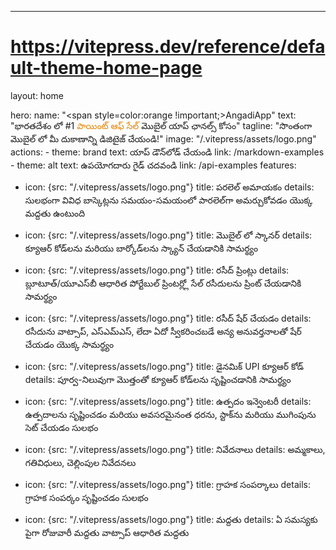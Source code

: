 ---
# https://vitepress.dev/reference/default-theme-home-page
layout: home

hero:
  name: "<span style=color:orange !important;>AngadiApp</span>"
  text: "భారతదేశం లో #1 <span style=color:rgb(230,131,0);>పాయింట్ ఆఫ్ సేల్</span> మొబైల్ యాప్ ఛానల్స్ కోసం"
  tagline: "సొంతంగా మొబైల్ లో మీ దుకాణాన్ని డిజిటైజ్ చేయండి!"
  image: "/.vitepress/assets/logo.png"
  actions:
    - theme: brand
      text: యాప్ డౌన్‌లోడ్ చేయండి
      link: /markdown-examples
    - theme: alt
      text: ఉపయోగదారు గైడ్ చదవండి
      link: /api-examples
features:
  - icon: {src: "/.vitepress/assets/logo.png"}
    title: పరలెల్ అమాయకం
    details: సులభంగా వివిధ బాస్కెట్లను సమయం-సమయంలో పారలెల్‌గా అమర్చుకోవడం యొక్క మద్దతు ఉంటుంది

  - icon: {src: "/.vitepress/assets/logo.png"}
    title: మొబైల్ లో స్కానర్
    details: క్యూఆర్ కోడ్‌లను మరియు బార్కోడ్‌లను స్క్యాన్ చేయడానికి సామర్థ్యం

  - icon: {src: "/.vitepress/assets/logo.png"}
    title: రసీద్ ప్రింట్లు
    details: బ్లూటూత్/యూఎస్‌బీ ఆధారిత పోర్టేబుల్ ప్రింటర్ల్లో సేల్ రసీదులను ప్రింట్ చేయడానికి సామర్థ్యం

  - icon: {src: "/.vitepress/assets/logo.png"}
    title: రసీద్ షేర్ చేయడం
    details: రసీదును వాట్సాప్, ఎస్‌ఎమ్‌ఎస్, లేదా ఏదో స్వీకరించబడే అన్య అనువర్తనాలతో షేర్ చేయడం యొక్క సామర్థ్యం

  - icon: {src: "/.vitepress/assets/logo.png"}
    title: డైనమిక్ UPI క్యూఆర్ కోడ్
    details: పూర్వ-నిలువుగా మొత్తంతో క్యూఆర్ కోడ్‌లను సృష్టించడానికి సామర్థ్యం

  - icon: {src: "/.vitepress/assets/logo.png"}
    title: ఉత్పదం ఇన్వెంటరీ
    details: ఉత్పదాలను సృష్టించడం మరియు అవసరమైనంత ధరను, స్టాక్‌ను మరియు ముగింపును సెట్ చేయడం సులభం

  - icon: {src: "/.vitepress/assets/logo.png"}
    title: నివేదనాలు
    details: అమ్మకాలు, గతివిధులు, చెల్లింపుల నివేదనలు

  - icon: {src: "/.vitepress/assets/logo.png"}
    title: గ్రాహక సంపర్కాలు
    details: గ్రాహక సంపర్కం సృష్టించడం సులభం

  - icon: {src: "/.vitepress/assets/logo.png"}
    title: మద్దతు
    details: ఏ సమస్యకు పైగా రోజువారీ మద్దతు వాట్సాప్ ఆధారిత మద్దతు
